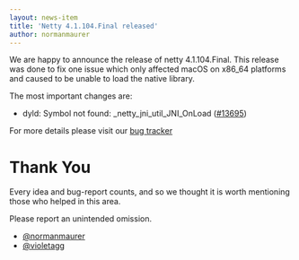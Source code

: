 ```yaml
---
layout: news-item
title: 'Netty 4.1.104.Final released'
author: normanmaurer
---
```


We are happy to announce the release of netty 4.1.104.Final. This release was done to fix one issue which only affected macOS on x86_64 platforms and caused to be unable to load the native library.


The most important changes are:

* dyld: Symbol not found: _netty_jni_util_JNI_OnLoad  ([#13695](https://github.com/netty/netty/issues/13728)) 

For more details please visit our [bug tracker](https://github.com/netty/netty/issues?q=milestone%3A4.1.104.Final+is%3Aclosed)

# Thank You

Every idea and bug-report counts, and so we thought it is worth mentioning those who helped in this area.

Please report an unintended omission.

* [@normanmaurer](https://github.com/normanmaurer)
* [@violetagg](https://github.com/violetagg)

 